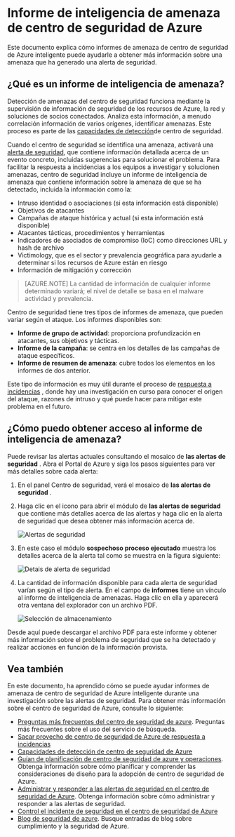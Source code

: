 <properties
   pageTitle="Informe de inteligencia de amenaza de centro de seguridad de Azure | Microsoft Azure"
   description="Este documento le ayuda a usar informes de amenaza de centro de seguridad de Azure inteligente durante una investigación para obtener más información acerca de una alerta de seguridad."
   services="security-center"
   documentationCenter="na"
   authors="YuriDio"
   manager="swadhwa"
   editor=""/>

<tags
   ms.service="security-center"
   ms.devlang="na"
   ms.topic="hero-article"
   ms.tgt_pltfrm="na"
   ms.workload="na"
   ms.date="10/17/2016"
   ms.author="yurid"/>

# <a name="azure-security-center-threat-intelligence-report"></a>Informe de inteligencia de amenaza de centro de seguridad de Azure
Este documento explica cómo informes de amenaza de centro de seguridad de Azure inteligente puede ayudarle a obtener más información sobre una amenaza que ha generado una alerta de seguridad.

## <a name="what-is-a-threat-intelligence-report"></a>¿Qué es un informe de inteligencia de amenaza?
Detección de amenazas del centro de seguridad funciona mediante la supervisión de información de seguridad de los recursos de Azure, la red y soluciones de socios conectados. Analiza esta información, a menudo correlación información de varios orígenes, identificar amenazas. Este proceso es parte de las [capacidades de detección](security-center-detection-capabilities.md)de centro de seguridad. 

Cuando el centro de seguridad se identifica una amenaza, activará una [alerta de seguridad](security-center-managing-and-responding-alerts.md), que contiene información detallada acerca de un evento concreto, incluidas sugerencias para solucionar el problema. Para facilitar la respuesta a incidencias a los equipos a investigar y solucionen amenazas, centro de seguridad incluye un informe de inteligencia de amenaza que contiene información sobre la amenaza de que se ha detectado, incluida la información como la: 

- Intruso identidad o asociaciones (si esta información está disponible)
- Objetivos de atacantes
- Campañas de ataque histórica y actual (si esta información está disponible)
- Atacantes tácticas, procedimientos y herramientas
- Indicadores de asociados de compromiso (IoC) como direcciones URL y hash de archivo
- Victimology, que es el sector y prevalencia geográfica para ayudarle a determinar si los recursos de Azure están en riesgo
- Información de mitigación y corrección

>[AZURE.NOTE] La cantidad de información de cualquier informe determinado variará; el nivel de detalle se basa en el malware actividad y prevalencia.

Centro de seguridad tiene tres tipos de informes de amenaza, que pueden variar según el ataque. Los informes disponibles son:

- **Informe de grupo de actividad**: proporciona profundización en atacantes, sus objetivos y tácticas.
- **Informe de la campaña**: se centra en los detalles de las campañas de ataque específicos. 
- **Informe de resumen de amenaza**: cubre todos los elementos en los informes de dos anterior.

Este tipo de información es muy útil durante el proceso de [respuesta a incidencias](security-center-incident-response.md) , donde hay una investigación en curso para conocer el origen del ataque, razones de intruso y qué puede hacer para mitigar este problema en el futuro. 

## <a name="how-to-access-the-threat-intelligence-report"></a>¿Cómo puedo obtener acceso al informe de inteligencia de amenaza?

Puede revisar las alertas actuales consultando el mosaico de **las alertas de seguridad** . Abra el Portal de Azure y siga los pasos siguientes para ver más detalles sobre cada alerta:

1. En el panel Centro de seguridad, verá el mosaico de **las alertas de seguridad** .

2. Haga clic en el icono para abrir el módulo de **las alertas de seguridad** que contiene más detalles acerca de las alertas y haga clic en la alerta de seguridad que desea obtener más información acerca de.

    ![Alertas de seguridad](./media/security-center-threat-report/security-center-threat-report-fig1.png)

3. En este caso el módulo **sospechoso proceso ejecutado** muestra los detalles acerca de la alerta tal como se muestra en la figura siguiente:

    ![Detais de alerta de seguridad](./media/security-center-threat-report/security-center-threat-report-fig2.png)

4.  La cantidad de información disponible para cada alerta de seguridad varían según el tipo de alerta. En el campo de **informes** tiene un vínculo al informe de inteligencia de amenazas. Haga clic en ella y aparecerá otra ventana del explorador con un archivo PDF.

    ![Selección de almacenamiento](./media/security-center-threat-report/security-center-threat-report-fig3.png)

Desde aquí puede descargar el archivo PDF para este informe y obtener más información sobre el problema de seguridad que se ha detectado y realizar acciones en función de la información provista.

## <a name="see-also"></a>Vea también

En este documento, ha aprendido cómo se puede ayudar informes de amenaza de centro de seguridad de Azure inteligente durante una investigación sobre las alertas de seguridad. Para obtener más información sobre el centro de seguridad de Azure, consulte lo siguiente:

- [Preguntas más frecuentes del centro de seguridad de azure](security-center-faq.md). Preguntas más frecuentes sobre el uso del servicio de búsqueda.
- [Sacar provecho de centro de seguridad de Azure de respuesta a incidencias](security-center-incident-response.md)
- [Capacidades de detección de centro de seguridad de Azure](security-center-detection-capabilities.md)
- [Guían de planificación de centro de seguridad de azure y operaciones](security-center-planning-and-operations-guide.md). Obtenga información sobre cómo planificar y comprender las consideraciones de diseño para la adopción de centro de seguridad de Azure.
- [Administrar y responder a las alertas de seguridad en el centro de seguridad de Azure](security-center-managing-and-responding-alerts.md). Obtenga información sobre cómo administrar y responder a las alertas de seguridad.
- [Control el incidente de seguridad en el centro de seguridad de Azure](security-center-incident.md)
- [Blog de seguridad de azure](http://blogs.msdn.com/b/azuresecurity/). Busque entradas de blog sobre cumplimiento y la seguridad de Azure.
